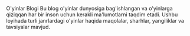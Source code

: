 O'yinlar Blogi
Bu blog o'yinlar dunyosiga bag'ishlangan va o'yinlarga qiziqqan har bir inson uchun kerakli ma'lumotlarni taqdim etadi. Ushbu loyihada turli janrlardagi o'yinlar haqida maqolalar, sharhlar, yangiliklar va tavsiyalar mavjud.
 
